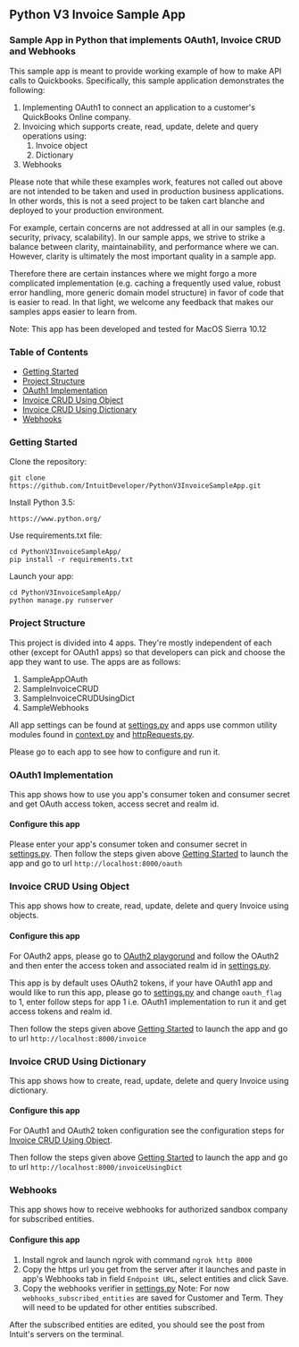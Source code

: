 ## Python V3 Invoice Sample App
### Sample App in Python that implements OAuth1, Invoice CRUD and Webhooks

This sample app is meant to provide working example of how to make API calls to Quickbooks. Specifically, this sample application demonstrates the following:

1. Implementing OAuth1 to connect an application to a customer's QuickBooks Online company.
2. Invoicing which supports create, read, update, delete and query operations using:
    1. Invoice object
    2. Dictionary
3. Webhooks

Please note that while these examples work, features not called out above are not intended to be taken and used in production business applications. In other words, this is not a seed project to be taken cart blanche and deployed to your production environment.

For example, certain concerns are not addressed at all in our samples (e.g. security, privacy, scalability). In our sample apps, we strive to strike a balance between clarity, maintainability, and performance where we can. However, clarity is ultimately the most important quality in a sample app.

Therefore there are certain instances where we might forgo a more complicated implementation (e.g. caching a frequently used value, robust error handling, more generic domain model structure) in favor of code that is easier to read. In that light, we welcome any feedback that makes our samples apps easier to learn from.

Note: This app has been developed and tested for MacOS Sierra 10.12

### Table of Contents

* [Getting Started](#getting-started)
* [Project Structure](#project-structure)
* [OAuth1 Implementation](#oauth1-implementation)
* [Invoice CRUD Using Object](#invoice-crud-using-object)
* [Invoice CRUD Using Dictionary](#invoice-crud-using-dictionary)
* [Webhooks](#webhooks)


### Getting Started

Clone the repository:
```
git clone https://github.com/IntuitDeveloper/PythonV3InvoiceSampleApp.git
```

Install Python 3.5:
```
https://www.python.org/
```

Use requirements.txt file:
```
cd PythonV3InvoiceSampleApp/
pip install -r requirements.txt 
```

Launch your app:
```
cd PythonV3InvoiceSampleApp/
python manage.py runserver
```

### Project Structure
This project is divided into 4 apps. They're mostly independent of each other (except for OAuth1 apps) so that developers can pick and choose the app they want to use. The apps are as follows:
1. SampleAppOAuth
2. SampleInvoiceCRUD
3. SampleInvoiceCRUDUsingDict
4. SampleWebhooks

All app settings can be found at [settings.py](mysite/settings.py) and apps use common utility modules found in [context.py](mysite/utils/context.py) and [httpRequests.py](mysite/utils/httpRequests.py).

Please go to each app to see how to configure and run it. 

### OAuth1 Implementation
This app shows how to use you app's consumer token and consumer secret and get OAuth access token, access secret and realm id.

#### Configure this app
Please enter your app's consumer token and consumer secret in [settings.py](mysite/settings.py). Then follow the steps given above [Getting Started](#getting-started) to launch the app and go to url `http://localhost:8000/oauth`

### Invoice CRUD Using Object
This app shows how to create, read, update, delete and query Invoice using objects. 

#### Configure this app
For OAuth2 apps, please go to [OAuth2 playgorund](https://developer.intuit.com/v2/ui#/playground) and follow the OAuth2 and then enter the access token and associated realm id in [settings.py](mysite/settings.py). 

This app is by default uses OAuth2 tokens, if your have OAuth1 app and would like to run this app, please go to [settings.py](mysite/settings.py) and change `oauth_flag` to 1, enter follow steps for app 1 i.e. OAuth1 implementation to run it and get access tokens and realm id.

Then follow the steps given above [Getting Started](#getting-started) to launch the app and go to url `http://localhost:8000/invoice`

### Invoice CRUD Using Dictionary
This app shows how to create, read, update, delete and query Invoice using dictionary. 

#### Configure this app
For OAuth1 and OAuth2 token configuration see the configuration steps for [Invoice CRUD Using Object](#invoice-crud-using-object).

Then follow the steps given above [Getting Started](#getting-started) to launch the app and go to url `http://localhost:8000/invoiceUsingDict`

### Webhooks
This app shows how to receive webhooks for authorized sandbox company for subscribed entities.

#### Configure this app
1. Install ngrok and launch ngrok with command `ngrok http 8000`
2. Copy the https url you get from the server after it launches and paste in app's Webhooks tab in field `Endpoint URL`, select entities and click Save.
3. Copy the webhooks verifier in [settings.py](mysite/settings.py)
Note: For now `webhooks_subscribed_entities` are saved for Customer and Term. They will need to be updated for other entities subscribed.

After the subscribed entities are edited, you should see the post from Intuit's servers on the terminal.
